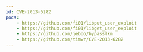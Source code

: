 ```yaml
---
id: CVE-2013-6282
pocs:
    - https://github.com/fi01/libput_user_exploit
    - https://github.com/fi01/libget_user_exploit
    - https://github.com/jeboo/bypasslkm
    - https://github.com/timwr/CVE-2013-6282
---
```

